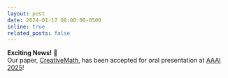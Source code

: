 ```yaml
---
layout: post
date: 2024-01-17 08:00:00-0500
inline: true
related_posts: false
---
```


**Exciting News!** 🎉  
Our paper, [CreativeMath](https://arxiv.org/abs/2410.18336), has been accepted for oral presentation at [AAAI 2025](https://aaai.org/conference/aaai/aaai-25/)!  
